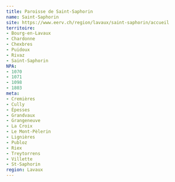 ```yaml
---
title: Paroisse de Saint-Saphorin
name: Saint-Saphorin
site: https://www.eerv.ch/region/lavaux/saint-saphorin/accueil
territoire:
- Bourg-en-Lavaux
- Chardonne
- Chexbres
- Puidoux
- Rivaz
- Saint-Saphorin
NPA:
- 1070
- 1071
- 1098
- 1803
meta:
- Cremières
- Cully
- Épesses
- Grandvaux
- Grangeneuve
- La Croix
- Le Mont-Pèlerin
- Lignières
- Publoz
- Riex
- Treytorrens
- Villette
- St-Saphorin
region: Lavaux
---
```

